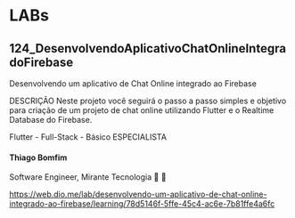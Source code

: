 # LABs

## 124_DesenvolvendoAplicativoChatOnlineIntegradoFirebase

Desenvolvendo um aplicativo de Chat Online integrado ao Firebase

DESCRIÇÃO
Neste projeto você seguirá o passo a passo simples e objetivo para criação de um projeto de chat online utilizando Flutter e o Realtime Database do Firebase.

Flutter  - Full-Stack  -  Básico
ESPECIALISTA
#### Thiago Bomfim
Software Engineer, Mirante Tecnologia
 

https://web.dio.me/lab/desenvolvendo-um-aplicativo-de-chat-online-integrado-ao-firebase/learning/78d5146f-5ffe-45c4-ac6e-7b81ffe4a6fc
